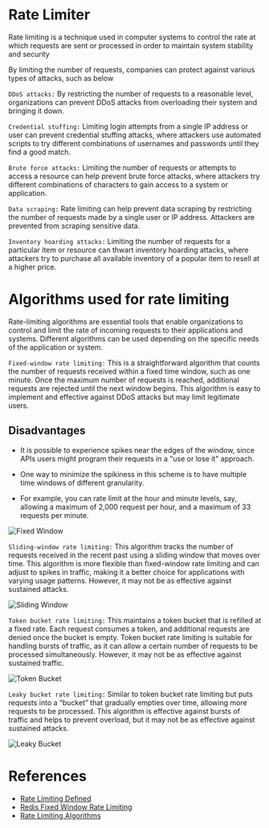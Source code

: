# Rate Limiter

Rate limiting is a technique used in computer systems to control the rate at which requests are sent or processed in order to maintain system stability and security

By limiting the number of requests, companies can protect against various types of attacks, such as below

`DDoS attacks:` By restricting the number of requests to a reasonable level, organizations can prevent DDoS attacks from overloading their system and bringing it down.

`Credential stuffing:` Limiting login attempts from a single IP address or user can prevent credential stuffing attacks, where attackers use automated scripts to try different combinations of usernames and passwords until they find a good match.

`Brute force attacks:` Limiting the number of requests or attempts to access a resource can help prevent brute force attacks, where attackers try different combinations of characters to gain access to a system or application.

`Data scraping:` Rate limiting can help prevent data scraping by restricting the number of requests made by a single user or IP address. Attackers are prevented from scraping sensitive data.

`Inventory hoarding attacks:` Limiting the number of requests for a particular item or resource can thwart inventory hoarding attacks, where attackers try to purchase all available inventory of a popular item to resell at a higher price.

# Algorithms used for rate limiting

Rate-limiting algorithms are essential tools that enable organizations to control and limit the rate of incoming requests to their applications and systems. Different algorithms can be used depending on the specific needs of the application or system.

`Fixed-window rate limiting:` This is a straightforward algorithm that counts the number of requests received within a fixed time window, such as one minute. Once the maximum number of requests is reached, additional requests are rejected until the next window begins. This algorithm is easy to implement and effective against DDoS attacks but may limit legitimate users.

## Disadvantages

- It is possible to experience spikes near the edges of the window, since APIs users might program their requests in a "use or lose it" approach.

- One way to minimize the spikiness in this scheme is to have multiple time windows of different granularity. 
- For example, you can rate limit at the hour and minute levels, say, allowing a maximum of 2,000 request per hour, and a maximum of 33 requests per minute.


![Fixed Window](https://miro.medium.com/v2/resize:fit:1400/format:webp/1*RB_aQCir6gOcayaA_f0ahA.png)

`Sliding-window rate limiting:` This algorithm tracks the number of requests received in the recent past using a sliding window that moves over time. This algorithm is more flexible than fixed-window rate limiting and can adjust to spikes in traffic, making it a better choice for applications with varying usage patterns. However, it may not be as effective against sustained attacks.

![Sliding Window](https://miro.medium.com/v2/resize:fit:1400/format:webp/1*QxTa-NyLf5rE_UbXSutHpg.png)

`Token bucket rate limiting:` This maintains a token bucket that is refilled at a fixed rate. Each request consumes a token, and additional requests are denied once the bucket is empty. Token bucket rate limiting is suitable for handling bursts of traffic, as it can allow a certain number of requests to be processed simultaneously. However, it may not be as effective against sustained traffic.

![Token Bucket](https://miro.medium.com/v2/resize:fit:1400/format:webp/1*L1cen64uaVqu9n3p2o3pOg.png )

`Leaky bucket rate limiting:` Similar to token bucket rate limiting but puts requests into a “bucket” that gradually empties over time, allowing more requests to be processed. This algorithm is effective against bursts of traffic and helps to prevent overload, but it may not be as effective against sustained attacks.

![Leaky Bucket](https://miro.medium.com/v2/resize:fit:1400/format:webp/1*bFRtmNn6OA93VD8PPyQARg.png)

# References

- [Rate Limiting Defined](https://redis.io/glossary/rate-limiting/)
- [Redis Fixed Window Rate Limiting](https://redis.io/learn/develop/java/spring/rate-limiting/fixed-window)
- [Rate Limiting Algorithms](https://tech.groww.in/rate-limiter-and-its-algorithms-with-illustrations-564455162935)
